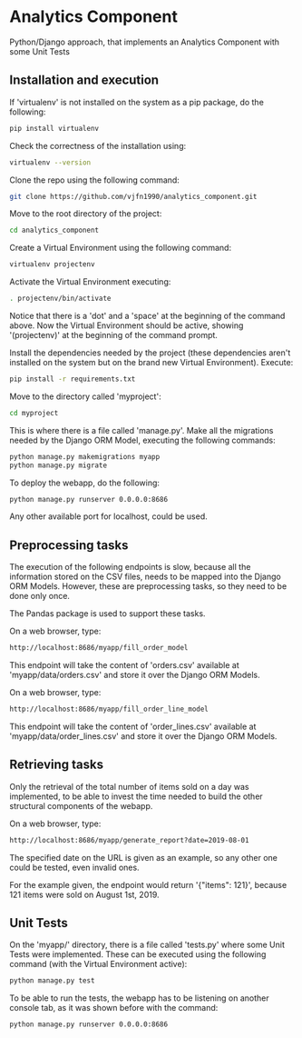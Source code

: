 # Analytics Component

Python/Django approach, that implements an Analytics Component with some Unit Tests

## Installation and execution

If 'virtualenv' is not installed on the system as a pip package, do the following:

```bash
pip install virtualenv
```

Check the correctness of the installation using:

```bash
virtualenv --version
```

Clone the repo using the following command:

```bash
git clone https://github.com/vjfn1990/analytics_component.git
```

Move to the root directory of the project:

```bash
cd analytics_component
```

Create a Virtual Environment using the following command:

```bash
virtualenv projectenv
```

Activate the Virtual Environment executing:

```bash
. projectenv/bin/activate
```

Notice that there is a 'dot' and a 'space' at the beginning of the command above. Now the Virtual Environment should be active, showing '(projectenv)' at the beginning of the command prompt.

Install the dependencies needed by the project (these dependencies aren't installed on the system but on the brand new Virtual Environment). Execute:

```bash
pip install -r requirements.txt
```

Move to the directory called 'myproject':

```bash
cd myproject
```

This is where there is a file called 'manage.py'. Make all the migrations needed by the Django ORM Model, executing the following commands:

```bash
python manage.py makemigrations myapp
python manage.py migrate
```

To deploy the webapp, do the following:

```bash
python manage.py runserver 0.0.0.0:8686
```

Any other available port for localhost, could be used.

## Preprocessing tasks

The execution of the following endpoints is slow, because all the information stored on the CSV files, needs to be mapped into the Django ORM Models. However, these are preprocessing tasks, so they need to be done only once.

The Pandas package is used to support these tasks.

On a web browser, type:

```bash
http://localhost:8686/myapp/fill_order_model
```

This endpoint will take the content of 'orders.csv' available at 'myapp/data/orders.csv' and store it over the Django ORM Models.

On a web browser, type:

```bash
http://localhost:8686/myapp/fill_order_line_model
```

This endpoint will take the content of 'order_lines.csv' available at 'myapp/data/order_lines.csv' and store it over the Django ORM Models.

## Retrieving tasks

Only the retrieval of the total number of items sold on a day was implemented, to be able to invest the time needed to build the other structural components of the webapp.

On a web browser, type:

```bash
http://localhost:8686/myapp/generate_report?date=2019-08-01
```

The specified date on the URL is given as an example, so any other one could be tested, even invalid ones.

For the example given, the endpoint would return '{"items": 121}', because 121 items were sold on August 1st, 2019.

## Unit Tests

On the 'myapp/' directory, there is a file called 'tests.py' where some Unit Tests were implemented. These can be executed using the following command (with the Virtual Environment active):

```bash
python manage.py test
```

To be able to run the tests, the webapp has to be listening on another console tab, as it was shown before with the command:

```bash
python manage.py runserver 0.0.0.0:8686
```
